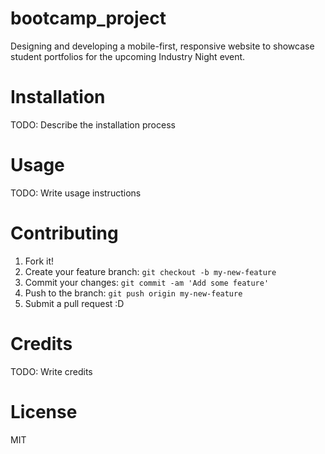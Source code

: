 # bootcamp_project
 Designing and developing a mobile-first, responsive website to showcase student portfolios for the upcoming Industry Night event.

# Installation

TODO: Describe the installation process

# Usage

TODO: Write usage instructions

# Contributing

1. Fork it!
2. Create your feature branch: `git checkout -b my-new-feature`
3. Commit your changes: `git commit -am 'Add some feature'`
4. Push to the branch: `git push origin my-new-feature`
5. Submit a pull request :D

# Credits

TODO: Write credits

# License

MIT